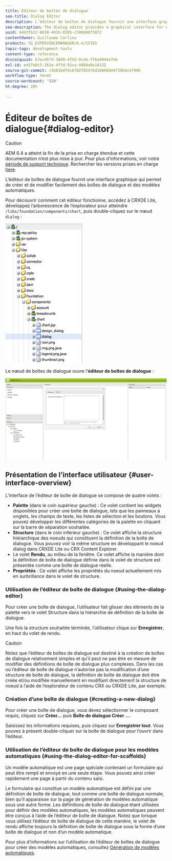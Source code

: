 ```yaml
---
title: Éditeur de boîtes de dialogue
seo-title: Dialog Editor
description: L’éditeur de boîtes de dialogue fournit une interface graphique pour créer et modifier facilement des boîtes de dialogue et des modèles automatiques.
seo-description: The dialog editor provides a graphical interface for easily creating and editing dialog boxes and scaffolds
uuid: 64d3fb12-8638-441b-8595-c590d48f3072
contentOwner: Guillaume Carlino
products: SG_EXPERIENCEMANAGER/6.4/SITES
topic-tags: development-tools
content-type: reference
discoiquuid: b7ac457d-3689-4f5d-9ceb-ff6a9944e7eb
exl-id: ee57a0c5-261e-4ffd-92ca-4804a9e1d132
source-git-commit: c5b816d74c6f02f85476d16868844f39b4c47996
workflow-type: tm+mt
source-wordcount: '529'
ht-degree: 20%

---
```


# Éditeur de boîtes de dialogue{#dialog-editor}

>[!CAUTION]
>
>AEM 6.4 a atteint la fin de la prise en charge étendue et cette documentation n’est plus mise à jour. Pour plus d’informations, voir notre [période de support technique](https://helpx.adobe.com/fr/support/programs/eol-matrix.html). Rechercher les versions prises en charge [here](https://experienceleague.adobe.com/docs/?lang=fr).

L’éditeur de boîtes de dialogue fournit une interface graphique qui permet de créer et de modifier facilement des boîtes de dialogue et des modèles automatiques.

Pour découvrir comment cet éditeur fonctionne, accédez à CRXDE Lite, développez l’arborescence de l’explorateur pour atteindre `/libs/foundation/components/chart`, puis double-cliquez sur le nœud `dialog` :

![chlimage_1-247](assets/chlimage_1-247.png)

Le nœud de boîtes de dialogue ouvre l’**éditeur de boîtes de dialogue** :

![screen_shot_2012-02-01at25033pm](assets/screen_shot_2012-02-01at25033pm.png)

## Présentation de l’interface utilisateur {#user-interface-overview}

L’interface de l’éditeur de boîte de dialogue se compose de quatre volets :

* **Palette** (dans le coin supérieur gauche) : Ce volet contient les widgets disponibles pour créer une boîte de dialogue, tels que les panneaux à onglets, les champs de texte, les listes de sélection et les boutons. Vous pouvez développer les différentes catégories de la palette en cliquant sur la barre de séparation souhaitée.
* **Structure** (dans le coin inférieur gauche) : Ce volet affiche la structure hiérarchique des noeuds qui constituent la définition de la boîte de dialogue. Vous pouvez voir la même structure en développant le noeud dialog dans CRXDE Lite ou CRX Content Explorer.
* Le volet **Rendu**, au milieu de la fenêtre. Ce volet affiche la manière dont la définition de boîte de dialogue définie dans le volet de structure est présentée comme une boîte de dialogue réelle.
* **Propriétés** : Ce volet affiche les propriétés du noeud actuellement mis en surbrillance dans le volet de structure.

### Utilisation de l’éditeur de boîte de dialogue {#using-the-dialog-editor}

Pour créer une boîte de dialogue, l’utilisateur fait glisser des éléments de la palette vers le volet Structure dans la hiérarchie de définition de la boîte de dialogue.

Une fois la structure souhaitée terminée, l’utilisateur clique sur **Enregistrer**, en haut du volet de rendu.

>[!CAUTION]
>
>Notez que l’éditeur de boîtes de dialogue est destiné à la création de boîtes de dialogue relativement simples et qu’il peut ne pas être en mesure de modifier des définitions de boîte de dialogue plus complexes. Dans les cas où l’éditeur de boîte de dialogue n’autorise pas la modification d’une structure de boîte de dialogue, la définition de boîte de dialogue doit être créée et/ou modifiée manuellement en modifiant directement la structure de noeud à l’aide de l’explorateur de contenu CRX ou CRXDE Lite, par exemple.

### Création d’une boîte de dialogue {#creating-a-new-dialog}

Pour créer une boîte de dialogue, vous devez sélectionner le composant requis, cliquez sur **Créer...** puis **Boîte de dialogue Créer ...**.

Saisissez les informations requises, puis cliquez sur **Enregistrer tout**. Vous pouvez à présent double-cliquer sur la boîte de dialogue pour l’ouvrir dans l’éditeur.

### Utilisation de l’éditeur de boîte de dialogue pour les modèles automatiques {#using-the-dialog-editor-for-scaffolds}

Un modèle automatique est une page spéciale contenant un formulaire qui peut être rempli et envoyé en une seule étape. Vous pouvez ainsi créer rapidement une page à partir du contenu saisi.

Le formulaire qui constitue un modèle automatique est défini par une définition de boîte de dialogue, tout comme une boîte de dialogue normale, bien qu’il apparaisse sur la page de génération de modèles automatique sous une autre forme. Les définitions de boîte de dialogue étant utilisées pour définir des modèles automatiques, les modèles automatiques peuvent être conçus à l’aide de l’éditeur de boîte de dialogue. Notez que lorsque vous utilisez l’éditeur de boîte de dialogue de cette manière, le volet de rendu affiche toujours la définition de boîte de dialogue sous la forme d’une boîte de dialogue et non d’un modèle automatique.

Pour plus d’informations sur l’utilisation de l’éditeur de boîtes de dialogue pour créer des modèles automatiques, consultez [Génération de modèles automatiques](/help/sites-authoring/scaffolding.md).
